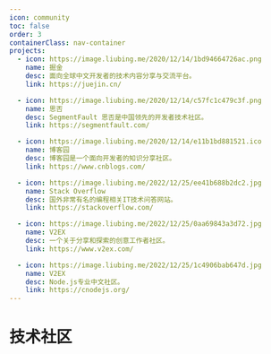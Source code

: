 ```yaml
---
icon: community
toc: false
order: 3
containerClass: nav-container
projects:
  - icon: https://image.liubing.me/2020/12/14/1bd94664726ac.png
    name: 掘金
    desc: 面向全球中文开发者的技术内容分享与交流平台。
    link: https://juejin.cn/

  - icon: https://image.liubing.me/2020/12/14/c57fc1c479c3f.png
    name: 思否
    desc: SegmentFault 思否是中国领先的开发者技术社区。
    link: https://segmentfault.com/

  - icon: https://image.liubing.me/2020/12/14/e11b1bd881521.ico
    name: 博客园
    desc: 博客园是一个面向开发者的知识分享社区。
    link: https://www.cnblogs.com/

  - icon: https://image.liubing.me/2022/12/25/ee41b688b2dc2.jpg
    name: Stack Overflow
    desc: 国外非常有名的编程相关IT技术问答网站。
    link: https://stackoverflow.com/

  - icon: https://image.liubing.me/2022/12/25/0aa69843a3d72.jpg
    name: V2EX
    desc: 一个关于分享和探索的创意工作者社区。
    link: https://www.v2ex.com/

  - icon: https://image.liubing.me/2022/12/25/1c4906bab647d.jpg
    name: V2EX
    desc: Node.js专业中文社区。
    link: https://cnodejs.org/
---
```


# 技术社区

<ProjectPanel />
